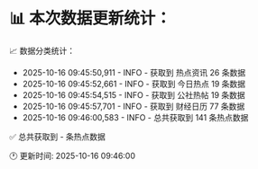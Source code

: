 📊 本次数据更新统计：
==========================

📈 数据分类统计：
- 2025-10-16 09:45:50,911 - INFO - 获取到 热点资讯 26 条数据
- 2025-10-16 09:45:52,661 - INFO - 获取到 今日热点 19 条数据
- 2025-10-16 09:45:54,515 - INFO - 获取到 公社热帖 19 条数据
- 2025-10-16 09:45:57,701 - INFO - 获取到 财经日历 77 条数据
- 2025-10-16 09:46:00,583 - INFO - 总共获取到 141 条热点数据

✅ 总共获取到 - 条热点数据

🕐 更新时间: 2025-10-16 09:46:00
